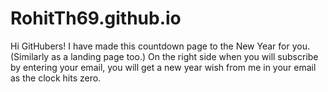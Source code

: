 # RohitTh69.github.io
Hi GitHubers! I have made this countdown page to the New Year for you.(Similarly as a landing page too.)
On the right side when you will subscribe by entering your email, you will get a new year wish from me in your email as the clock hits zero.
